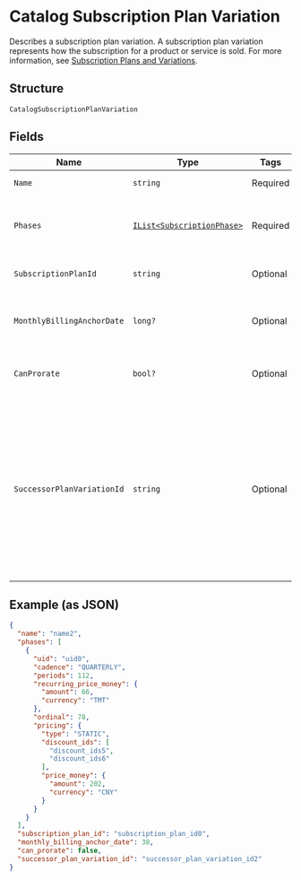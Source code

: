 
# Catalog Subscription Plan Variation

Describes a subscription plan variation. A subscription plan variation represents how the subscription for a product or service is sold.
For more information, see [Subscription Plans and Variations](https://developer.squareup.com/docs/subscriptions-api/plans-and-variations).

## Structure

`CatalogSubscriptionPlanVariation`

## Fields

| Name | Type | Tags | Description |
|  --- | --- | --- | --- |
| `Name` | `string` | Required | The name of the plan variation. |
| `Phases` | [`IList<SubscriptionPhase>`](../../doc/models/subscription-phase.md) | Required | A list containing each [SubscriptionPhase](entity:SubscriptionPhase) for this plan variation. |
| `SubscriptionPlanId` | `string` | Optional | The id of the subscription plan, if there is one. |
| `MonthlyBillingAnchorDate` | `long?` | Optional | The day of the month the billing period starts.<br>**Constraints**: `>= 1`, `<= 31` |
| `CanProrate` | `bool?` | Optional | Whether bills for this plan variation can be split for proration. |
| `SuccessorPlanVariationId` | `string` | Optional | The ID of a "successor" plan variation to this one. If the field is set, and this object is disabled at all<br>locations, it indicates that this variation is deprecated and the object identified by the successor ID be used in<br>its stead. |

## Example (as JSON)

```json
{
  "name": "name2",
  "phases": [
    {
      "uid": "uid0",
      "cadence": "QUARTERLY",
      "periods": 112,
      "recurring_price_money": {
        "amount": 66,
        "currency": "TMT"
      },
      "ordinal": 78,
      "pricing": {
        "type": "STATIC",
        "discount_ids": [
          "discount_ids5",
          "discount_ids6"
        ],
        "price_money": {
          "amount": 202,
          "currency": "CNY"
        }
      }
    }
  ],
  "subscription_plan_id": "subscription_plan_id0",
  "monthly_billing_anchor_date": 38,
  "can_prorate": false,
  "successor_plan_variation_id": "successor_plan_variation_id2"
}
```

